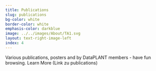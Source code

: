 ```yaml
---
title: Publications
slug: publications 
bg-color: white
border-color: white
emphasis-color: darkblue
image: ../../images/About/TA1.svg
layout: text-right-image-left
index: 4
---
```


Various publications, posters and by DataPLANT members - have fun browsing. 
Learn More (Link zu publications)
